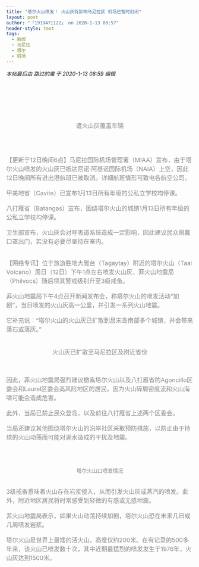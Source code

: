 ```yaml
---
title: "塔尔火山喷发！ 火山灰将影响马尼拉区 机场已暂时封闭"
layout: post
author: "「1919471122」 on 2020-1-13 08:57"
header-style: text
tags:
  - 新闻
  - 马尼拉
  - 塔尔
  - 机场
---
```


<head></head>
<body>
 <i class="pstatus"> 本帖最后由 路过的魔 于 2020-1-13 08:59 编辑 </i>
 <br> 
 <br> 
 <div align="center"> 
  <font style="color:rgb(135, 135, 135)"><font face="Tahoma, &amp;quot;"><font style="font-size:16px"> <br> <br> <br> <br> <br> 遭火山灰覆盖车辆</font></font></font> 
 </div>
 <br> 
 <br> 
 <br> 
 <br> 
 <font color="#878787"><font face="Tahoma, &amp;quot;"><font style="font-size:16px">【更新于12日晚间6点】马尼拉国际机场管理署（MIAA）宣布，由于塔尔火山喷发的火山灰已抵达尼诺·阿基诺国际机场（NAIA）上空，因此12日晚间所有进出港航班已被取消。详细航班情形可致电各航空公司。</font></font></font>
 <br> 
 <br> 
 <font color="#878787"><font face="Tahoma, &amp;quot;"><font style="font-size:16px">甲美地省（Cavite）已宣布1月13日所有年级的公私立学校均停课。</font></font></font>
 <br> 
 <br> 
 <font color="#878787"><font face="Tahoma, &amp;quot;"><font style="font-size:16px">八打雁省（Batangas）宣布，围绕塔尔火山的城镇1月13日所有年级的公私立学校均停课。</font></font></font>
 <br> 
 <br> 
 <font color="#878787"><font face="Tahoma, &amp;quot;"><font style="font-size:16px">卫生部宣布，火山灰会对呼吸道系统造成一定影响，因此建议民众佩戴口罩出门，若没有必要尽量待在室内。</font></font></font>
 <br> 
 <br> 
 <br> 
 <font color="#878787"><font face="Tahoma, &amp;quot;"><font style="font-size:16px">【网络专讯】位于旅游胜地大雅台（Tagaytay）附近的塔尔火山（Taal Volcano）周日（12日）下午1点左右喷发火山灰，菲火山地震局（Philvocs）随后将其警戒级别升至3级戒备。</font></font></font>
 <br> 
 <br> 
 <font color="#878787"><font face="Tahoma, &amp;quot;"><font style="font-size:16px">菲火山地震局下午4点召开新闻发布会，称塔尔火山的喷发活动“加剧”，当日喷发的火山灰高一公里，并引发一系列火山地震。</font></font></font>
 <br> 
 <br> 
 <font color="#878787"><font face="Tahoma, &amp;quot;"><font style="font-size:16px">它补充说：“塔尔火山的火山灰已扩散到吕宋岛南部多个城镇，并会带来落石或落灰。”</font></font></font>
 <br> 
 <br> 
 <div align="center"> 
  <font style="color:rgb(135, 135, 135)"><font face="Tahoma, &amp;quot;"><font style="font-size:16px"> <br> 火山灰已扩散至马尼拉区及附近省份</font></font></font> 
 </div>
 <br> 
 <br> 
 <br> 
 <font color="#878787"><font face="Tahoma, &amp;quot;"><font style="font-size:16px">因此，菲火山地震局强烈建议撤离塔尔火山以及八打雁省的Agoncillo区委会和Laurel区委会高风险地区的居民，因为火山碎屑密度流和火山海啸可能会造成危害。</font></font></font>
 <br> 
 <br> 
 <font color="#878787"><font face="Tahoma, &amp;quot;"><font style="font-size:16px">此外，当局已禁止民众登岛，以及前往八打雁省上述两个区委会。</font></font></font>
 <br> 
 <br> 
 <font color="#878787"><font face="Tahoma, &amp;quot;"><font style="font-size:16px">当局还建议其他围绕塔尔火山的沿岸社区采取预防措施，以防止由于持续的火山动荡而可能对湖水造成的干扰及地震。</font></font></font>
 <br> 
 <br> 
 <div align="center"> 
  <font style="color:rgb(135, 135, 135)"><font face="Tahoma, &amp;quot;"><font style="font-size:16px"> </font></font><br> <br> <br> 塔尔火山口喷发情况</font> 
 </div>
 <br> 
 <br> 
 <font color="#878787"><font face="Tahoma, &amp;quot;"><font style="font-size:16px">3级戒备意味着火山存在岩浆侵入，从而引发火山灰或蒸汽的喷发。此外，附近地区居民将时常感受到轻微的有感或无感地震。</font></font></font>
 <br> 
 <br> 
 <font color="#878787"><font face="Tahoma, &amp;quot;"><font style="font-size:16px">菲火山地震局表示，如果火山动荡持续加剧，塔尔火山恐在未来几日或几周喷发岩浆。</font></font></font>
 <br> 
 <br> 
 <font color="#878787"><font face="Tahoma, &amp;quot;"><font style="font-size:16px">塔尔火山是世界上最矮的活火山，高度仅约200米。在有记录的500多年来，该火山已喷发数十次，其中近期最猛烈的喷发发生于1976年，火山灰达到1500米。</font></font></font>
 <br>
</body>


